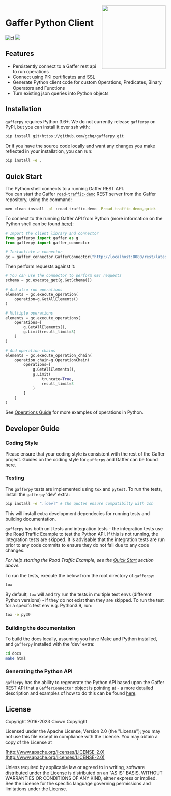 <img align="right" width="200" height="auto" src="https://github.com/gchq/Gaffer/raw/develop/logos/logo.png">

# Gaffer Python Client

![ci](https://github.com/gchq/gafferpy/actions/workflows/continuous-integration.yaml/badge.svg)
[<img src="https://img.shields.io/badge/docs-passing-success.svg?logo=readthedocs">](https://gchq.github.io/gafferpy/)

## Features

- Persistently connect to a Gaffer rest api to run operations
- Connect using PKI certificates and SSL
- Generate Python client code for custom Operations, Predicates, Binary Operators and Functions
- Turn existing json queries into Python objects

## Installation

`gafferpy` requires Python 3.6+. We do not currently release `gafferpy` on PyPI, but you can install it over ssh with:

```bash
pip install git+https://github.com/gchq/gafferpy.git
```

Or if you have the source code locally and want any changes you make reflected in your installation, you can run:

```bash
pip install -e .
```

## Quick Start

The Python shell connects to a running Gaffer REST API.  
You can start the Gaffer [`road-traffic-demo`](https://github.com/gchq/Gaffer/blob/master/example/road-traffic/README.md) REST server from the Gaffer repository, using the command:

```bash
mvn clean install -pl :road-traffic-demo -Proad-traffic-demo,quick
```
To connect to the running Gaffer API from Python (more information on the Python shell can be found [here](https://gchq.github.io/gaffer-doc/latest/user-guide/apis/python-api/)):
```python
# Import the client library and connector
from gafferpy import gaffer as g
from gafferpy import gaffer_connector

# Instantiate a connector
gc = gaffer_connector.GafferConnector("http://localhost:8080/rest/latest")
```
Then perform requests against it:
```python
# You can use the connector to perform GET requests
schema = gc.execute_get(g.GetSchema())

# And also run operations
elements = gc.execute_operation(
    operation=g.GetAllElements()
)

# Multiple operations
elements = gc.execute_operations(
    operations=[
        g.GetAllElements(),
        g.Limit(result_limit=3)
    ]
)

# And operation chains
elements = gc.execute_operation_chain(
    operation_chain=g.OperationChain(
        operations=[
            g.GetAllElements(),
            g.Limit(
                truncate=True,
                result_limit=3
            )
        ]
    )
)
```

See [Operations Guide](https://gchq.github.io/gaffer-doc/latest/reference/operations-guide/operations) for more examples of operations in Python.

## Developer Guide

### Coding Style
Please ensure that your coding style is consistent with the rest of the Gaffer project. Guides on the coding style for `gafferpy` and Gaffer can be found [here](https://gchq.github.io/gaffer-doc/latest/development-guide/ways-of-working).

### Testing

The `gafferpy` tests are implemented using `tox` and `pytest`.
To run the tests, install the `gafferpy` 'dev' extra:
```bash
pip install -e ".[dev]" # the quotes ensure compatibilty with zsh
```
This will install extra development dependecies for running tests and building documentation.

`gafferpy` has both unit tests and integration tests - the integration tests use the Road Traffic Example to test the Python API. If this is not running, the integration tests are skipped. It is advisable that the integration tests are run prior to any code commits to ensure they do not fail due to any code changes.

*For help starting the Road Traffic Example, see the [Quick Start](#quick-start) section above.*

To run the tests, execute the below from the root directory of `gafferpy`:
```bash
tox
```
By default, `tox` will and try run the tests in multiple test envs (different Python versions) - if they do not exist then they are skipped.
To run the test for a specifc test env e.g. Python3.9, run:
```bash
tox -e py39
```

### Building the documentation

To build the docs locally, assuming you have Make and Python installed, and `gafferpy` installed with the 'dev' extra:
```bash
cd docs
make html
```

### Generating the Python API
`gafferpy` has the ability to regenerate the Python API based upon the Gaffer REST API that a `GafferConnector` object is pointing at - a more detailed description and examples of how to do this can be found [here](./src/fishbowl/README.md).

## License

Copyright 2016-2023 Crown Copyright

Licensed under the Apache License, Version 2.0 \(the "License"\); you may not use this file except in compliance with the License. You may obtain a copy of the License at

[http://www.apache.org/licenses/LICENSE-2.0](http://www.apache.org/licenses/LICENSE-2.0)

Unless required by applicable law or agreed to in writing, software distributed under the License is distributed on an "AS IS" BASIS, WITHOUT WARRANTIES OR CONDITIONS OF ANY KIND, either express or implied. See the License for the specific language governing permissions and limitations under the License.
